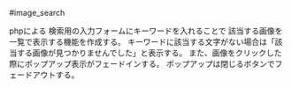 #image_search

phpによる
検索用の入力フォームにキーワードを入れることで
該当する画像を一覧で表示する機能を作成する。
キーワードに該当する文字がない場合は「該当する画像が見つかりませんでした」と表示する。
また、画像をクリックした際にポップアップ表示がフェードインする。
ポップアップは閉じるボタンでフェードアウトする。